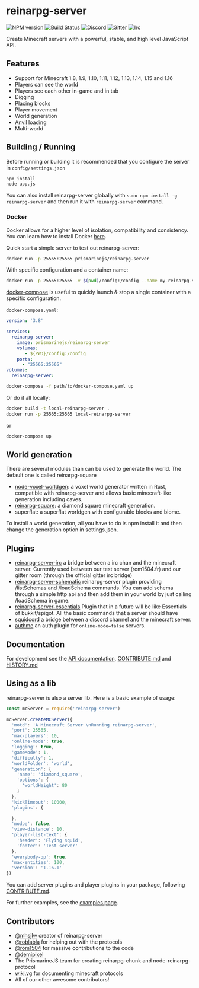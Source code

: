 
reinarpg-server
================

[![NPM version](https://img.shields.io/npm/v/reinarpg-server.svg)](http://npmjs.com/package/reinarpg-server)
[![Build Status](https://github.com/PrismarineJS/reinarpg-server/workflows/CI/badge.svg)](https://github.com/PrismarineJS/reinarpg-server/actions?query=workflow%3A%22CI%22)
[![Discord](https://img.shields.io/badge/chat-on%20discord-brightgreen.svg)](https://discord.gg/GsEFRM8)
[![Gitter](https://img.shields.io/badge/chat-on%20gitter-brightgreen.svg)](https://gitter.im/PrismarineJS/general)
[![Irc](https://img.shields.io/badge/chat-on%20irc-brightgreen.svg)](https://irc.gitter.im/)


Create Minecraft servers with a powerful, stable, and high level JavaScript API.

## Features
* Support for Minecraft 1.8, 1.9, 1.10, 1.11, 1.12, 1.13, 1.14, 1.15 and 1.16
* Players can see the world
* Players see each other in-game and in tab
* Digging
* Placing blocks
* Player movement
* World generation
* Anvil loading
* Multi-world

## Building / Running
Before running or building it is recommended that you configure the server in `config/settings.json`

```bash
npm install
node app.js
```


You can also install reinarpg-server globally with `sudo npm install -g reinarpg-server` and then run it with `reinarpg-server` command.

### Docker

Docker allows for a higher level of isolation, compatibility and consistency. You can learn how to install Docker [here](https://www.docker.com/get-started).

Quick start a simple server to test out reinarpg-server:

```bash
docker run -p 25565:25565 prismarinejs/reinarpg-server
```

With specific configuration and a container name:

```bash
docker run -p 25565:25565 -v $(pwd)/config:/config --name my-reinarpg-server prismarinejs/reinarpg-server
```

[docker-compose](https://docs.docker.com/compose/) is useful to quickly launch & stop a single container with a specific configuration.

`docker-compose.yaml`:
```yaml
version: '3.8'

services:
  reinarpg-server:
    image: prismarinejs/reinarpg-server
    volumes:
       - ${PWD}/config:/config
    ports:
      - "25565:25565"
volumes:
  reinarpg-server:
```

```bash
docker-compose -f path/to/docker-compose.yaml up
```

Or do it all locally:
```bash
docker build -t local-reinarpg-server .
docker run -p 25565:25565 local-reinarpg-server
```

or

```bash
docker-compose up
```

## World generation

There are several modules than can be used to generate the world. The default one is called reinarpg-square

* [node-voxel-worldgen](https://github.com/mhsjlw/node-voxel-worldgen): a voxel world generator written in Rust, compatible with reinarpg-server and allows basic minecraft-like generation including caves.
* [reinarpg-square](https://github.com/PrismarineJS/reinarpg-square): a diamond square minecraft generation.
* superflat: a superflat worldgen with configurable blocks and biome.

To install a world generation, all you have to do is npm install it and then change the generation option in settings.json.

## Plugins

* [reinarpg-server-irc](https://github.com/rom1504/reinarpg-server-irc) a bridge between a irc chan and the minecraft server.
Currently used between our test server (rom1504.fr) and our gitter room (through the official gitter irc bridge)
* [reinarpg-server-schematic](https://github.com/rom1504/reinarpg-server-schematic) reinarpg-server plugin providing /listSchemas and /loadSchema commands. 
You can add schema through a simple http api and then add them in your world by just calling /loadSchema in game.
* [reinarpg-server-essentials](https://github.com/DeudlyYT/reinarpg-server-Essentials) Plugin that in a future will be like Essentials of bukkit/spigot.
All the basic commands that a server should have
* [squidcord](https://github.com/dada513/SquidCord) a bridge between a discord channel and the minecraft server.
* [authme](https://github.com/TheAlan404/reinarpg-server-authme) an auth plugin for `online-mode=false` servers.

## Documentation
For development see the [API documentation](API.md), [CONTRIBUTE.md](CONTRIBUTE.md) and [HISTORY.md](HISTORY.md)

## Using as a lib

reinarpg-server is also a server lib. Here is a basic example of usage:

```js
const mcServer = require('reinarpg-server')

mcServer.createMCServer({
  'motd': 'A Minecraft Server \nRunning reinarpg-server',
  'port': 25565,
  'max-players': 10,
  'online-mode': true,
  'logging': true,
  'gameMode': 1,
  'difficulty': 1,
  'worldFolder': 'world',
  'generation': {
    'name': 'diamond_square',
    'options': {
      'worldHeight': 80
    }
  },
  'kickTimeout': 10000,
  'plugins': {

  },
  'modpe': false,
  'view-distance': 10,
  'player-list-text': {
    'header': 'Flying squid',
    'footer': 'Test server'
  },
  'everybody-op': true,
  'max-entities': 100,
  'version': '1.16.1'
})
```

You can add server plugins and player plugins in your package, following [CONTRIBUTE.md](https://github.com/PrismarineJS/reinarpg-server/blob/master/docs/CONTRIBUTE.md).

For further examples, see the [examples page](https://PrismarineJS.github.io/reinarpg-server/#/examples).

## Contributors

 - [@mhsjlw](https://github.com/mhsjlw) creator of reinarpg-server
 - [@roblabla](https://github.com/roblabla) for helping out with the protocols
 - [@rom1504](https://github.com/rom1504) for massive contributions to the code
 - [@demipixel](https://github.com/demipixel) 
 - The PrismarineJS team for creating reinarpg-chunk and node-reinarpg-protocol
 - [wiki.vg](http://wiki.vg/Protocol) for documenting minecraft protocols
 - All of our other awesome contributors!
